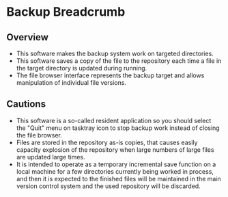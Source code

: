 # Backup Breadcrumb

## Overview
* This software makes the backup system work on targeted directories.
* This software saves a copy of the file to the repository each time a file in the target directory is updated during running. 
* The file browser interface represents the backup target and allows manipulation of individual file versions.

## Cautions
* This software is a so-called resident application so you should select the "Quit" menu on tasktray icon to stop backup work instead of closing the file browser.
* Files are stored in the repository as-is copies, that causes easily capacity explosion of the repository when large numbers of large files are updated large times.
* It is intended to operate as a temporary incremental save function on a local machine for a few directories currently being worked in process, and then it is expected to the finished files will be maintained in the main version control system and the used repository will be discarded.

